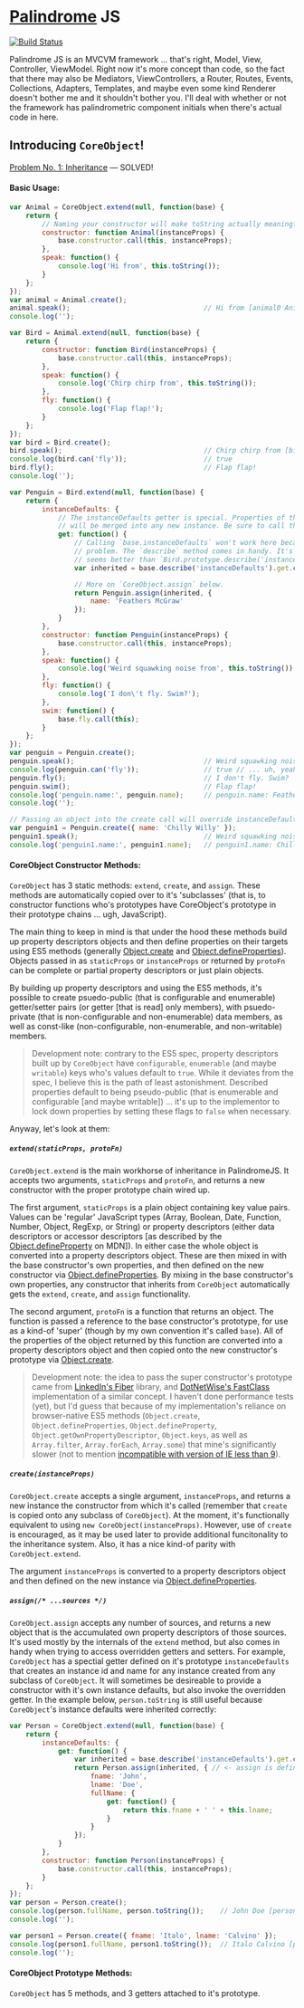 # [Palindrome](http://en.wikipedia.org/wiki/Palindrome) JS

[![Build Status](https://travis-ci.org/mysterycommand/palindromejs.png?branch=master)](https://travis-ci.org/mysterycommand/palindromejs)

Palindrome JS is an MVCVM framework … that's right, Model, View, Controller, ViewModel. Right now it's more concept than code, so the fact that there may also be Mediators, ViewControllers, a Router, Routes, Events, Collections, Adapters, Templates, and maybe even some kind Renderer doesn't bother me and it shouldn't bother you. I'll deal with whether or not the framework has palindrometric component initials when there's actual code in here.

## Introducing `CoreObject`!

[Problem No. 1: Inheritance](https://github.com/mysterycommand/palindromejs/wiki/Problem-No.-1:-Inheritance) — SOLVED!

#### Basic Usage:

```javascript
var Animal = CoreObject.extend(null, function(base) {
    return {
        // Naming your constructor will make toString actually meaningful.
        constructor: function Animal(instanceProps) {
            base.constructor.call(this, instanceProps);
        },
        speak: function() {
            console.log('Hi from', this.toString());
        }
    };
});
var animal = Animal.create();
animal.speak();                                 // Hi from [animal0 Animal] // <- meaningful, see?
console.log('');

var Bird = Animal.extend(null, function(base) {
    return {
        constructor: function Bird(instanceProps) {
            base.constructor.call(this, instanceProps);
        },
        speak: function() {
            console.log('Chirp chirp from', this.toString());
        },
        fly: function() {
            console.log('Flap flap!');
        }
    };
});
var bird = Bird.create();
bird.speak();                                   // Chirp chirp from [bird0 Bird]
console.log(bird.can('fly'));                   // true
bird.fly();                                     // Flap flap!
console.log('');

var Penguin = Bird.extend(null, function(base) {
    return {
        instanceDefaults: {
            // The instanceDefaults getter is special. Properties of the object returned by this method
            // will be merged into any new instance. Be sure to call the base class's instanceDefaults.
            get: function() {
                // Calling `base.instanceDefaults` won't work here because of the usual this/context
                // problem. The `describe` method comes in handy. It's still kind-of wonky, but this
                // seems better than `Bird.prototype.describe('instanceDefaults').get.call(this)`.
                var inherited = base.describe('instanceDefaults').get.call(this);

                // More on `CoreObject.assign` below.
                return Penguin.assign(inherited, {
                    name: 'Feathers McGraw'
                });
            }
        },
        constructor: function Penguin(instanceProps) {
            base.constructor.call(this, instanceProps);
        },
        speak: function() {
            console.log('Weird squawking noise from', this.toString());
        },
        fly: function() {
            console.log('I don\'t fly. Swim?');
        },
        swim: function() {
            base.fly.call(this);
        }
    };
});
var penguin = Penguin.create();
penguin.speak();                                // Weird squawking noise from [penguin0 Penguin]
console.log(penguin.can('fly'));                // true // ... uh, yeah, that's a semantics problem
penguin.fly();                                  // I don't fly. Swim?
penguin.swim();                                 // Flap flap!
console.log('penguin.name:', penguin.name);     // penguin.name: Feathers McGraw
console.log('');

// Passing an object into the create call will override instanceDefaults.
var penguin1 = Penguin.create({ name: 'Chilly Willy' });
penguin1.speak();                               // Weird squawking noise from [penguin1 Penguin]
console.log('penguin1.name:', penguin1.name);   // penguin1.name: Chilly Willy
```

#### CoreObject Constructor Methods:

`CoreObject` has 3 static methods: `extend`, `create`, and `assign`. These methods are automatically copied over to it's 'subclasses' (that is, to constructor functions who's prototypes have CoreObject's prototype in their prototype chains … ugh, JavaScript).

The main thing to keep in mind is that under the hood these methods build up property descriptors objects and then define properties on their targets using ES5 methods (generally [Object.create](https://developer.mozilla.org/en-US/docs/Web/JavaScript/Reference/Global_Objects/Object/create) and [Object.defineProperties](https://developer.mozilla.org/en-US/docs/Web/JavaScript/Reference/Global_Objects/Object/defineProperties)). Objects passed in as `staticProps` or `instanceProps` or returned by `protoFn` can be complete or partial property descriptors or just plain objects.

By building up property descriptors and using the ES5 methods, it's possible to create psuedo-public (that is configurable and enumerable) getter/setter pairs (or getter [that is read] only members), with psuedo-private (that is non-configurable and non-enumerable) data members, as well as const-like (non-configurable, non-enumerable, and non-writable) members.

> Development note: contrary to the ES5 spec, property descriptors built up by `CoreObject` have `configurable`, `enumerable` (and maybe `writable`) keys who's values default to `true`. While it deviates from the spec, I believe this is the path of least astonishment. Described properties default to being pseudo-public (that is enumerable and configurable [and maybe writable]) … it's up to the implementor to lock down properties by setting these flags to `false` when necessary.

Anyway, let's look at them:

##### `extend(staticProps, protoFn)`
`CoreObject.extend` is the main workhorse of inheritance in PalindromeJS. It accepts two arguments, `staticProps` and `protoFn`, and returns a new constructor with the proper prototype chain wired up.

The first argument, `staticProps` is a plain object containing key value pairs. Values can be 'regular' JavaScript types (Array, Boolean, Date, Function, Number, Object, RegExp, or String) or property descriptors (either data descriptors or accessor descriptors [as described by the [Object.defineProperty](https://developer.mozilla.org/en-US/docs/Web/JavaScript/Reference/Global_Objects/Object/defineProperties) on MDN]). In either case the whole object is converted into a property descriptors object. These are then mixed in with the base constructor's own properties, and then defined on the new constructor via [Object.defineProperties](https://developer.mozilla.org/en-US/docs/Web/JavaScript/Reference/Global_Objects/Object/defineProperties). By mixing in the base constructor's own properties, any constructor that inherits from `CoreObject` automatically gets the `extend`, `create`, and `assign` functionality.

The second argument, `protoFn` is a function that returns an object. The function is passed a reference to the base constructor's prototype, for use as a kind-of 'super' (though by my own convention it's called `base`). All of the properties of the object returned by this function are converted into a property descriptors object and then copied onto the new constructor's prototype via [Object.create](https://developer.mozilla.org/en-US/docs/Web/JavaScript/Reference/Global_Objects/Object/create).

> Development note: the idea to pass the super constructor's prototype came from [LinkedIn's Fiber](https://github.com/linkedin/Fiber) library, and [DotNetWise's FastClass](https://github.com/dotnetwise/Javascript-FastClass) implementation of a similar concept. I haven't done performance tests (yet), but I'd guess that because of my implementation's reliance on browser-native ES5 methods (`Object.create`, `Object.defineProperties`, `Object.defineProperty`, `Object.getOwnPropertyDescriptor`, `Object.keys`, as well as `Array.filter`, `Array.forEach`, `Array.some`) that mine's significantly slower (not to mention [incompatible with version of IE less than 9](http://kangax.github.io/es5-compat-table/)).

##### `create(instanceProps)`
`CoreObject.create` accepts a single argument, `instanceProps`, and returns a new instance the constructor from which it's called (remember that `create` is copied onto any subclass of `CoreObject`). At the moment, it's functionally equivalent to using `new CoreObject(instanceProps)`. However, use of `create` is encouraged, as it may be used later to provide additional funcitonality to the inheritance system. Also, it has a nice kind-of parity with `CoreObject.extend`.

The argument `instanceProps` is converted to a property descriptors object and then defined on the new instance via [Object.defineProperties](https://developer.mozilla.org/en-US/docs/Web/JavaScript/Reference/Global_Objects/Object/defineProperties).

##### `assign(/* ...sources */)`
`CoreObject.assign` accepts any number of sources, and returns a new object that is the accumulated own property descriptors of those sources. It's used mostly by the internals of the `extend` method, but also comes in handy when trying to access overridden getters and setters. For example, `CoreObject` has a spectial getter defined on it's prototype `instanceDefaults` that creates an instance id and name for any instance created from any subclass of `CoreObject`. It will sometimes be desireable to provide a constructor with it's own instance defaults, but also invoke the overridden getter. In the example below, `person.toString` is still useful because `CoreObject`'s instance defaults were inherited correctly:

```javascript
var Person = CoreObject.extend(null, function(base) {
    return {
        instanceDefaults: {
            get: function() {
                var inherited = base.describe('instanceDefaults').get.call(this);
                return Person.assign(inherited, { // <- assign is defined on all CoreObject heir classes
                    fname: 'John',
                    lname: 'Doe',
                    fullName: {
                        get: function() {
                            return this.fname + ' ' + this.lname;
                        }
                    }
                });
            }
        },
        constructor: function Person(instanceProps) {
            base.constructor.call(this, instanceProps);
        }
    };
});
var person = Person.create();
console.log(person.fullName, person.toString());    // John Doe [person0 Person]
console.log('');

var person1 = Person.create({ fname: 'Italo', lname: 'Calvino' });
console.log(person1.fullName, person1.toString());  // Italo Calvino [person1 Person]
console.log('');
```

#### CoreObject Prototype Methods:

`CoreObject` has 5 methods, and 3 getters attached to it's prototype.
